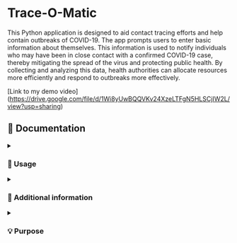 # Trace-O-Matic
This Python application is designed to aid contact tracing efforts and help contain outbreaks of COVID-19. The app prompts users to enter basic information about themselves. This information is used to notify individuals who may have been in close contact with a confirmed COVID-19 case, thereby mitigating the spread of the virus and protecting public health. By collecting and analyzing this data, health authorities can allocate resources more efficiently and respond to outbreaks more effectively.

[Link to my demo video] (https://drive.google.com/file/d/1Wi8yUwBQQVKv24XzeLTFgN5HLSCjIW2L/view?usp=sharing)

## 📄 Documentation 
<details><summary><h3> 🤔 Usage </h3></summary>

-----

1. Open a Python environment
2. Install the required packages using the following command: `pip install -r requirements.txt.`
3. You can remove the test entries, which are dummy data included in the app.
4. Run the program using the command python main.py.
5. When the app opens, you can use the buttons to navigate around.
6. Your entry will be used by the app to save and display them to you.
7. The app will show the entries from the search field.
8. Optionally, you can exit the program or add a new entry.

or

1. Fork this repository 
2. Once the repository has been forked, you can clone the repository to your local machine using the `git clone` command followed by the repository URL.
3. Once the repository is cloned, navigate to the directory of the cloned repository using the `cd` command.
4. Now you can work with the files in the cloned repository.
5. If you want to keep your fork in sync with this repository, you can use the `git fetch` and `git merge` commands to pull in changes and merge them into your local copy.

</details>

<details><summary><h3> 🔰 Additional information </h3></summary>

-----
**Screenshots** <br>
![app-demoo](https://github.com/rei-kaizen/trace-o-matic/assets/111290781/45514c6a-42e5-4325-aa42-f7fc424ac7a6)

</details>

<details><summary><h3> 💡 Purpose </h3></summary>

-----

The app is designed to be easy to use and accessible to a wide range of users, making it a valuable tool for anyone who wants to take proactive steps to protect themselves and others from COVID-19.
</details>
